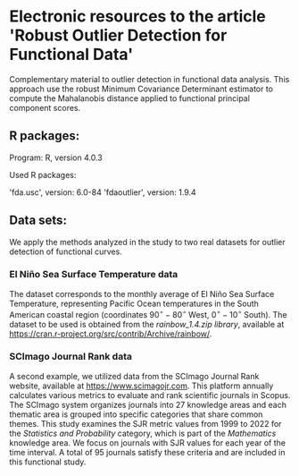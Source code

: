 <h1>Electronic resources to the article 'Robust Outlier Detection for Functional Data'</h1>

Complementary material to outlier detection in functional data analysis. This approach use the robust Minimum Covariance Determinant estimator to compute the Mahalanobis distance applied to functional principal component scores. 

<h2>R packages:</h2>

Program: R, version 4.0.3

Used R packages:

'fda.usc', version: 6.0-84
'fdaoutlier', version: 1.9.4

<h2>Data sets:</h2>

 We apply the methods analyzed in the study to two real datasets for outlier detection of functional curves.

 <h3>El Niño Sea Surface Temperature data</h3>

 The dataset corresponds to the monthly average of El Niño Sea Surface Temperature, representing Pacific Ocean temperatures in the South American coastal region (coordinates $90^{\circ} - 80^{\circ}$ West, $0^{\circ} - 10^{\circ}$ South). The dataset to be used is obtained from the <em>rainbow\_1.4.zip library</em>, available at https://cran.r-project.org/src/contrib/Archive/rainbow/.

  <h3>SCImago Journal Rank data</h3>

A second example, we utilized data from the SCImago Journal Rank website, available at https://www.scimagojr.com. This platform annually calculates various metrics to evaluate and rank scientific journals in Scopus. The SCImago system organizes journals into 27 knowledge areas and each thematic area is grouped into specific categories that share common themes. This study examines the SJR metric values from 1999 to 2022 for the <em>Statistics and Probability</em> category, which is part of the <em>Mathematics</em> knowledge area. We focus on journals with SJR values for each year of the time interval. A total of 95 journals satisfy these criteria and are included in this functional study.
